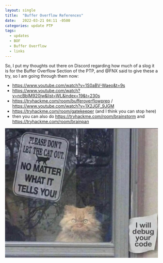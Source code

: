 ```yaml
---
layout: single
title:  "Buffer Overflow References"
date:   2022-03-21 04:11 -0500
categories: update PTP
tags:
  - updates
  - BOF
  - Buffer Overflow
  - links
---
```

So, I put my thoughts out there on Discord regarding how much of a slog it is for the Buffer Overflow Section of the PTP, and @FNX said to give these a try, so I am going through them now:

- <https://www.youtube.com/watch?v=1S0aBV-Waeo&t=9s>
- <https://www.youtube.com/watch?v=ncBblM920jw&list=WL&index=19&t=230s>
- <https://tryhackme.com/room/bufferoverflowprep> / <https://www.youtube.com/watch?v=1X2JGF_9JGM>
- <https://tryhackme.com/room/gatekeeper> (and I think you can stop here)
- then you can also do <https://tryhackme.com/room/brainstorm> and <https://tryhackme.com/room/brainpan>

![Cat Will Debug My Code](/images/cat.jpg)